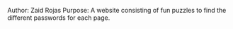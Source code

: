 Author: Zaid Rojas
Purpose: A website consisting of fun puzzles to find the different passwords for each page.